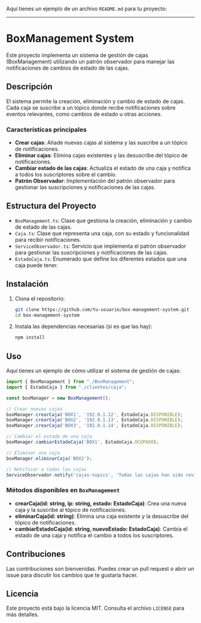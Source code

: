 Aquí tienes un ejemplo de un archivo `README.md` para tu proyecto:

---

# BoxManagement System

Este proyecto implementa un sistema de gestión de cajas (BoxManagement) utilizando un patrón observador para manejar las notificaciones de cambios de estado de las cajas.

## Descripción

El sistema permite la creación, eliminación y cambio de estado de cajas. Cada caja se suscribe a un tópico donde recibe notificaciones sobre eventos relevantes, como cambios de estado u otras acciones.

### Características principales

- **Crear cajas**: Añade nuevas cajas al sistema y las suscribe a un tópico de notificaciones.
- **Eliminar cajas**: Elimina cajas existentes y las desuscribe del tópico de notificaciones.
- **Cambiar estado de las cajas**: Actualiza el estado de una caja y notifica a todos los suscriptores sobre el cambio.
- **Patrón Observador**: Implementación del patrón observador para gestionar las suscripciones y notificaciones de las cajas.

## Estructura del Proyecto

- `BoxManagement.ts`: Clase que gestiona la creación, eliminación y cambio de estado de las cajas.
- `Caja.ts`: Clase que representa una caja, con su estado y funcionalidad para recibir notificaciones.
- `ServiceObservador.ts`: Servicio que implementa el patrón observador para gestionar las suscripciones y notificaciones de las cajas.
- `EstadoCaja.ts`: Enumerado que define los diferentes estados que una caja puede tener.

## Instalación

1. Clona el repositorio:

    ```bash
    git clone https://github.com/tu-usuario/box-management-system.git
    cd box-management-system
    ```

2. Instala las dependencias necesarias (si es que las hay):

    ```bash
    npm install
    ```

## Uso

Aquí tienes un ejemplo de cómo utilizar el sistema de gestión de cajas:

```typescript
import { BoxManagement } from "./BoxManagement";
import { EstadoCaja } from "./clientes/caja";

const boxManager = new BoxManagement();

// Crear nuevas cajas
boxManager.crearCaja('BOX1', '192.0.1.12', EstadoCaja.DISPONIBLE);
boxManager.crearCaja('BOX2', '192.0.1.13', EstadoCaja.DISPONIBLE);
boxManager.crearCaja('BOX3', '192.0.1.14', EstadoCaja.DISPONIBLE);

// Cambiar el estado de una caja
boxManager.cambiarEstadoCaja('BOX1', EstadoCaja.OCUPADO);

// Eliminar una caja
boxManager.eliminarCaja('BOX2');

// Notificar a todas las cajas
ServiceObservador.notify('cajas-topics', 'Todas las cajas han sido revisadas.');
```

### Métodos disponibles en `BoxManagement`

- **crearCaja(id: string, ip: string, estado: EstadoCaja)**: Crea una nueva caja y la suscribe al tópico de notificaciones.
- **eliminarCaja(id: string)**: Elimina una caja existente y la desuscribe del tópico de notificaciones.
- **cambiarEstadoCaja(id: string, nuevoEstado: EstadoCaja)**: Cambia el estado de una caja y notifica el cambio a todos los suscriptores.

## Contribuciones

Las contribuciones son bienvenidas. Puedes crear un pull request o abrir un issue para discutir los cambios que te gustaría hacer.

## Licencia

Este proyecto está bajo la licencia MIT. Consulta el archivo `LICENSE` para más detalles.

